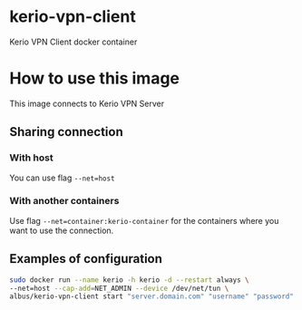 # kerio-vpn-client
Kerio VPN Client docker container

# How to use this image
This image connects to Kerio VPN Server

## Sharing connection

### With host

You can use flag `--net=host`

### With another containers

Use flag `--net=container:kerio-container` for the containers where you want to use the connection.

## Examples of configuration
```bash
sudo docker run --name kerio -h kerio -d --restart always \
--net=host --cap-add=NET_ADMIN --device /dev/net/tun \
albus/kerio-vpn-client start "server.domain.com" "username" "password"
```
